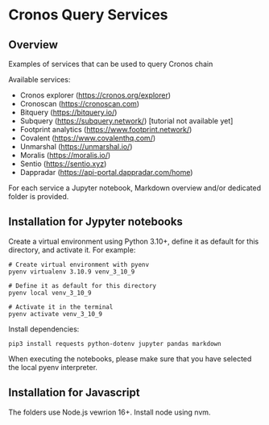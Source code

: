 # Cronos Query Services

## Overview

Examples of services that can be used to query Cronos chain

Available services:

- Cronos explorer (https://cronos.org/explorer)
- Cronoscan (https://cronoscan.com)
- Bitquery (https://bitquery.io/)
- Subquery (https://subquery.network/) [tutorial not available yet]
- Footprint analytics (https://www.footprint.network/)
- Covalent (https://www.covalenthq.com/)
- Unmarshal (https://unmarshal.io/)
- Moralis (https://moralis.io/)
- Sentio (https://sentio.xyz)
- Dappradar (https://api-portal.dappradar.com/home)

For each service a Jupyter notebook, Markdown overview and/or dedicated folder is provided.

## Installation for Jypyter notebooks

Create a virtual environment using Python 3.10+, define it as default for this directory, and activate it. For example:

```shell
# Create virtual environment with pyenv
pyenv virtualenv 3.10.9 venv_3_10_9

# Define it as default for this directory
pyenv local venv_3_10_9

# Activate it in the terminal
pyenv activate venv_3_10_9
```

Install dependencies:

```shell
pip3 install requests python-dotenv jupyter pandas markdown

```

When executing the notebooks, please make sure that you have selected the local pyenv interpreter.

## Installation for Javascript

The folders use Node.js vewrion 16+. Install node using nvm.


